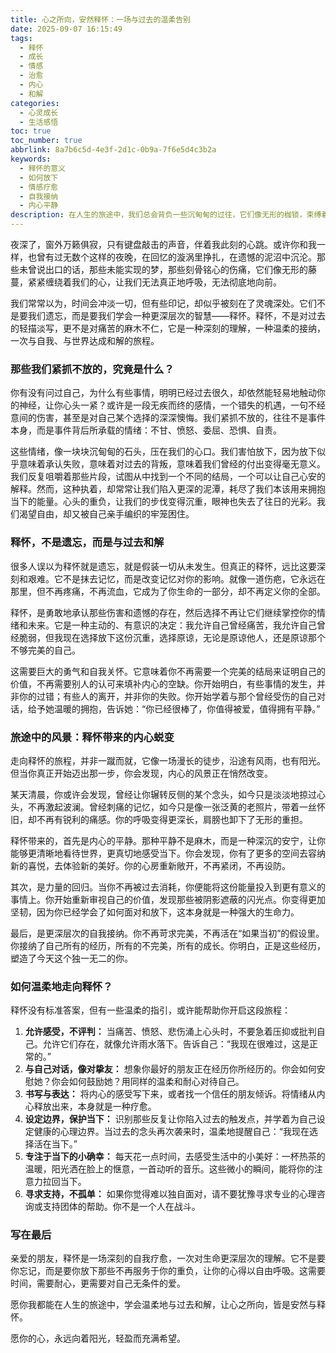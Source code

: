 ```yaml
---
title: 心之所向，安然释怀：一场与过去的温柔告别
date: 2025-09-07 16:15:49
tags:
  - 释怀
  - 成长
  - 情感
  - 治愈
  - 内心
  - 和解
categories:
  - 心灵成长
  - 生活感悟
toc: true
toc_number: true
abbrlink: 8a7b6c5d-4e3f-2d1c-0b9a-7f6e5d4c3b2a
keywords:
  - 释怀的意义
  - 如何放下
  - 情感疗愈
  - 自我接纳
  - 内心平静
description: 在人生的旅途中，我们总会背负一些沉甸甸的过往，它们像无形的枷锁，束缚着我们的心。然而，有一种力量，能让我们卸下重负，轻盈前行，那便是“释怀”。这不仅仅是遗忘，更是一场与过去的温柔和解，一次对自我的深度疗愈。让我们一同走进释怀的旅程，感受它带来的温暖与新生。
---
```


夜深了，窗外万籁俱寂，只有键盘敲击的声音，伴着我此刻的心跳。或许你和我一样，也曾有过无数个这样的夜晚，在回忆的漩涡里挣扎，在遗憾的泥沼中沉沦。那些未曾说出口的话，那些未能实现的梦，那些刻骨铭心的伤痛，它们像无形的藤蔓，紧紧缠绕着我们的心，让我们无法真正地呼吸，无法彻底地向前。

我们常常以为，时间会冲淡一切，但有些印记，却似乎被刻在了灵魂深处。它们不是要我们遗忘，而是要我们学会一种更深层次的智慧——释怀。释怀，不是对过去的轻描淡写，更不是对痛苦的麻木不仁，它是一种深刻的理解，一种温柔的接纳，一次与自我、与世界达成和解的旅程。

### 那些我们紧抓不放的，究竟是什么？

你有没有问过自己，为什么有些事情，明明已经过去很久，却依然能轻易地触动你的神经，让你心头一紧？或许是一段无疾而终的感情，一个错失的机遇，一句不经意间的伤害，甚至是对自己某个选择的深深懊悔。我们紧抓不放的，往往不是事件本身，而是事件背后所承载的情绪：不甘、愤怒、委屈、恐惧、自责。

这些情绪，像一块块沉甸甸的石头，压在我们的心口。我们害怕放下，因为放下似乎意味着承认失败，意味着对过去的背叛，意味着我们曾经的付出变得毫无意义。我们反复咀嚼着那些片段，试图从中找到一个不同的结局，一个可以让自己心安的解释。然而，这种执着，却常常让我们陷入更深的泥潭，耗尽了我们本该用来拥抱当下的能量。心头的重负，让我们的步伐变得沉重，眼神也失去了往日的光彩。我们渴望自由，却又被自己亲手编织的牢笼困住。

### 释怀，不是遗忘，而是与过去和解

很多人误以为释怀就是遗忘，就是假装一切从未发生。但真正的释怀，远比这要深刻和艰难。它不是抹去记忆，而是改变记忆对你的影响。就像一道伤疤，它永远在那里，但不再疼痛，不再流血，它成为了你生命的一部分，却不再定义你的全部。

释怀，是勇敢地承认那些伤害和遗憾的存在，然后选择不再让它们继续掌控你的情绪和未来。它是一种主动的、有意识的决定：我允许自己曾经痛苦，我允许自己曾经脆弱，但我现在选择放下这份沉重，选择原谅，无论是原谅他人，还是原谅那个不够完美的自己。

这需要巨大的勇气和自我关怀。它意味着你不再需要一个完美的结局来证明自己的价值，不再需要别人的认可来填补内心的空缺。你开始明白，有些事情的发生，并非你的过错；有些人的离开，并非你的失败。你开始学着与那个曾经受伤的自己对话，给予她温暖的拥抱，告诉她：“你已经很棒了，你值得被爱，值得拥有平静。”

### 旅途中的风景：释怀带来的内心蜕变

走向释怀的旅程，并非一蹴而就，它像一场漫长的徒步，沿途有风雨，也有阳光。但当你真正开始迈出那一步，你会发现，内心的风景正在悄然改变。

某天清晨，你或许会发现，曾经让你辗转反侧的某个念头，如今只是淡淡地掠过心头，不再激起波澜。曾经刺痛的记忆，如今只是像一张泛黄的老照片，带着一丝怀旧，却不再有锐利的痛感。你的呼吸变得更深长，肩膀也卸下了无形的重担。

释怀带来的，首先是内心的平静。那种平静不是麻木，而是一种深沉的安宁，让你能够更清晰地看待世界，更真切地感受当下。你会发现，你有了更多的空间去容纳新的喜悦，去体验新的美好。你的心房重新敞开，不再紧闭，不再设防。

其次，是力量的回归。当你不再被过去消耗，你便能将这份能量投入到更有意义的事情上。你开始重新审视自己的价值，发现那些被阴影遮蔽的闪光点。你变得更加坚韧，因为你已经学会了如何面对和放下，这本身就是一种强大的生命力。

最后，是更深层次的自我接纳。你不再苛求完美，不再活在“如果当初”的假设里。你接纳了自己所有的经历，所有的不完美，所有的成长。你明白，正是这些经历，塑造了今天这个独一无二的你。

### 如何温柔地走向释怀？

释怀没有标准答案，但有一些温柔的指引，或许能帮助你开启这段旅程：

1.  **允许感受，不评判：** 当痛苦、愤怒、悲伤涌上心头时，不要急着压抑或批判自己。允许它们存在，就像允许雨水落下。告诉自己：“我现在很难过，这是正常的。”
2.  **与自己对话，像对挚友：** 想象你最好的朋友正在经历你所经历的。你会如何安慰她？你会如何鼓励她？用同样的温柔和耐心对待自己。
3.  **书写与表达：** 将内心的感受写下来，或者找一个信任的朋友倾诉。将情绪从内心释放出来，本身就是一种疗愈。
4.  **设定边界，保护当下：** 识别那些反复让你陷入过去的触发点，并学着为自己设定健康的心理边界。当过去的念头再次袭来时，温柔地提醒自己：“我现在选择活在当下。”
5.  **专注于当下的小确幸：** 每天花一点时间，去感受生活中的小美好：一杯热茶的温暖，阳光洒在脸上的惬意，一首动听的音乐。这些微小的瞬间，能将你的注意力拉回当下。
6.  **寻求支持，不孤单：** 如果你觉得难以独自面对，请不要犹豫寻求专业的心理咨询或支持团体的帮助。你不是一个人在战斗。

### 写在最后

亲爱的朋友，释怀是一场深刻的自我疗愈，一次对生命更深层次的理解。它不是要你忘记，而是要你放下那些不再服务于你的重负，让你的心得以自由呼吸。这需要时间，需要耐心，更需要对自己无条件的爱。

愿你我都能在人生的旅途中，学会温柔地与过去和解，让心之所向，皆是安然与释怀。

愿你的心，永远向着阳光，轻盈而充满希望。